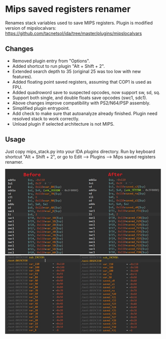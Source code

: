 # Mips saved registers renamer
 Renames stack variables used to save MIPS registers. Plugin is modified version of mipslocalvars: https://github.com/tacnetsol/ida/tree/master/plugins/mipslocalvars

## Changes
* Removed plugin entry from "Options".
* Added shortcut to run plugin "Alt + Shift + 2".
* Extended search depth to 35 (original 25 was too low with new features).
* Added floating point saved registers, assuming that COP1 is used as FPU.
* Added quadroword save to suspected opcodes, now support sw, sd, sq.
* Support both single, and double floats save opcodes (swc1, sdc1).
* Above changes improve compatibility with PS2/N64/PSP assembly. 
* Simplified plugin entrypoint.
* Add check to make sure that autoanalyze already finished. Plugin need resolved stack to work correctly.
* Unload plugin if selected architecture is not MIPS.

## Usage
 Just copy mips_stack.py into your IDA *plugins* directory.
 Run by keyboard shortcut "Alt + Shift + 2", 
 or go to Edit --> Plugins --> Mips saved registers renamer.
 
![1](./img/1.jpg)
![2](./img/2.jpg)
